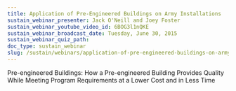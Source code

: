 ```yaml
---
title: Application of Pre-Engineered Buildings on Army Installations
sustain_webinar_presenter: Jack O'Neill and Joey Foster
sustain_webinar_youtube_video_id: 6BOG3l1nQKE
sustain_webinar_broadcast_date: Tuesday, June 30, 2015
sustain_webinar_quiz_path:
doc_type: sustain_webinar
slug: /sustain/webinars/application-of-pre-engineered-buildings-on-army-installations
---
```


Pre-engineered Buildings: How a Pre-engineered Building Provides Quality While Meeting Program Requirements at a Lower Cost and in Less Time
